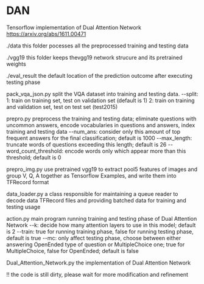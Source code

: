 # DAN
Tensorflow implementation of Dual Attention Network https://arxiv.org/abs/1611.00471

./data 
this folder pocesses all the preprocessed training and testing data

./vgg19
this folder keeps thevgg19 network strucure and its pretrained weights

./eval_result
the default location of the prediction outcome after executing testing phase

pack_vqa_json.py
split the VQA dataset into training and testing data. 
--split: 1: train on training set, test on validation set (default is 1)
         2: train on training and validation set, test on test set (test2015)

prepro.py
preprocess the training and testing data; eliminate questions with uncommon answers, encode vocabularies in questions and answers, index training and testing data
--num_ans: consider only this amount of top frequent answers for the final classification; default is 1000
--max_length: truncate words of questions exceeding this length; default is 26
--word_count_threshold: encode words only which appear more than this threshold; default is 0

prepro_img.py
use pretrained vgg19 to extract pool5 features of images and group V, Q, A together as Tensorflow Examples, and write them into TFRecord format

data_loader.py
a class responsible for maintaining a queue reader to decode data TFRecord files and providing batched data for training and testing usage

action.py
main program running training and testing phase of Dual Attention Network
--k: decide how many attention layers to use in this model; default is 2
--train: true for running training phase, false for running testing phase, default is true
--mc: only affect testing phase, choose between either answering OpenEnded type of question or MultipleChoice one; true for MultipleChoice, false for OpenEnded; default is false

Dual_Attention_Network.py
the implementation of Dual Attention Network

!! the code is still dirty, please wait for more modification and refinement
